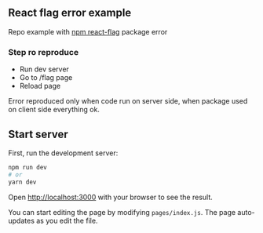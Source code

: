 ## React flag error example

Repo example with [npm react-flag](https://github.com/danalloway/react-country-flag) package error 

### Step ro reproduce 

- Run dev server
- Go to /flag page
- Reload page

Error reproduced only when code run on server side, when package used on client side everything ok.

## Start server

First, run the development server:

```bash
npm run dev
# or
yarn dev
```

Open [http://localhost:3000](http://localhost:3000) with your browser to see the result.

You can start editing the page by modifying `pages/index.js`. The page auto-updates as you edit the file.